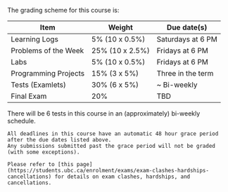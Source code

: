 The grading scheme for this course is:

| Item                 | Weight          | Due date(s)       |
|----------------------|-----------------|-------------------|
| Learning Logs        | 5% (10 x 0.5%)  | Saturdays at 6 PM |
| Problems of the Week | 25% (10 x 2.5%) | Fridays at 6 PM   |
| Labs                 | 5% (10 x 0.5%)  | Fridays at 6 PM   |
| Programming Projects | 15% (3 x 5%)    | Three in the term |
| Tests (Examlets)     | 30% (6 x 5%)    | \~ Bi-weekly      |
| Final Exam           | 20%             | TBD               |

There will be 6 tests in this course in an (approximately) bi-weekly schedule.
<!-- For each of the tests, there will be a bonus test exactly one week later and the better score of the Test-Bonus Test pair will be taken. -->

```{attention} 
All deadlines in this course have an automatic 48 hour grace period after the due dates listed above.
Any submissions submitted past the grace period will not be graded (with some exceptions).
```

```{note}
Please refer to [this page](https://students.ubc.ca/enrolment/exams/exam-clashes-hardships-cancellations) for details on exam clashes, hardships, and cancellations.
```